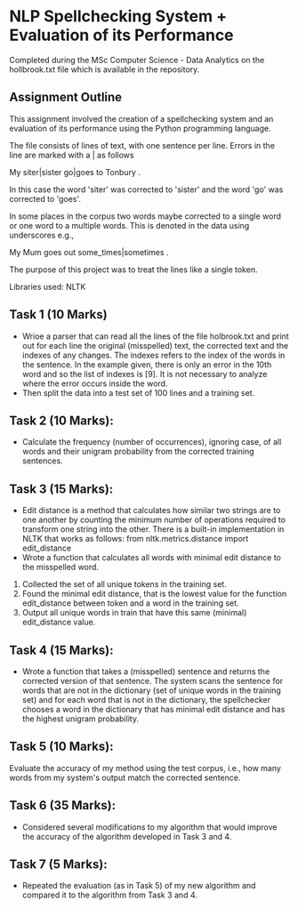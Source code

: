 # NLP Spellchecking System + Evaluation of its Performance

Completed during the MSc Computer Science - Data Analytics on the hollbrook.txt file which is available in the repository.

## Assignment Outline

This assignment involved the creation of a spellchecking system and an evaluation of its performance using the Python programming language.

The file consists of lines of text, with one sentence per line. Errors in the line are marked with a | as follows

My siter|sister go|goes to Tonbury .

In this case the word 'siter' was corrected to 'sister' and the word 'go' was corrected to 'goes'.

In some places in the corpus two words maybe corrected to a single word or one word to a multiple words. This is denoted in the data using underscores e.g.,

My Mum goes out some_times|sometimes .

The purpose of this project was to treat the lines like a single token.

Libraries used: NLTK

## Task 1 (10 Marks)
- Wrioe a parser that can read all the lines of the file holbrook.txt and print out for each line the original (misspelled) text, the corrected text and the indexes of any changes. The indexes refers to the index of the words in the sentence. In the example given, there is only an error in the 10th word and so the list of indexes is [9]. It is not necessary to analyze where the error occurs inside the word.
- Then split the data into a test set of 100 lines and a training set.

## Task 2 (10 Marks):
- Calculate the frequency (number of occurrences), ignoring case, of all words and their unigram probability from the corrected training sentences.

## Task 3 (15 Marks):
- Edit distance is a method that calculates how similar two strings are to one another by counting the minimum number of operations required to transform one string into the other. There is a built-in implementation in NLTK that works as follows:
from nltk.metrics.distance import edit_distance
- Wrote a function that calculates all words with minimal edit distance to the misspelled word. 
1. Collected the set of all unique tokens in the training set.
2. Found the minimal edit distance, that is the lowest value for the function edit_distance between token and a word in the training set.
3. Output all unique words in train that have this same (minimal) edit_distance value.

## Task 4 (15 Marks):
- Wrote a function that takes a (misspelled) sentence and returns the corrected version of that sentence. The system scans the sentence for words that are not in the dictionary (set of unique words in the training set) and for each word that is not in the dictionary, the spellchecker chooses a word in the dictionary that has minimal edit distance and has the highest unigram probability.

## Task 5 (10 Marks):
Evaluate the accuracy of my method using the test corpus, i.e., how many words from my system's output match the corrected sentence.

## Task 6 (35 Marks):
- Considered several modifications to my algorithm that would improve the accuracy of the algorithm developed in Task 3 and 4.

## Task 7 (5 Marks):
- Repeated the evaluation (as in Task 5) of my new algorithm and compared it to the algorithm from Task 3 and 4.
